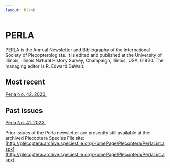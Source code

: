 ```yaml
---
layout: blank
---
```


<div class="container mx-auto my-8 px-4 md:px-0 box-border">

# PERLA

PERLA is the Annual Newsletter and Bibliography of the International Society of Plecopterologists. It is edited and published at the University of Illinois, Illinois Natural History Survey, Champaign, Illinois, USA, 61820. The managing editor is R. Edward DeWalt.

## Most recent

<GalleryMosaic :depiction-id="[1106924]" image-width="100px" class="w-28"  />

[Perla No. 42. 2023.](/perla/Perla_vol_42_11-12-24.pdf)

## Past issues

[Perla No. 41. 2023.](/perla/Perla_vol_41_10-02-23.pdf)

Prior issues of the  Perla newsletter are presently still available at the archived Plecoptera Species File site: [http://plecoptera.archive.speciesfile.org/HomePage/Plecoptera/PerlaList.aspx](http://plecoptera.archive.speciesfile.org/HomePage/Plecoptera/PerlaList.aspx).

</div>
